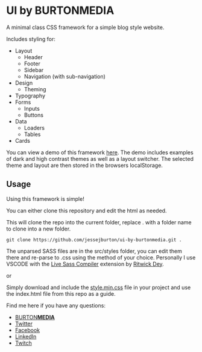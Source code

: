 # UI by BURTONMEDIA
A minimal class CSS framework for a simple blog style website.

Includes styling for:

* Layout
  - Header
  - Footer
  - Sidebar
  - Navigation (with sub-navigation)
* Design
  - Theming
* Typography
* Forms
  - Inputs
  - Buttons
* Data
  - Loaders
  - Tables
* Cards

You can view a demo of this framework [here](https://burtonmediainc.com/ui/). The demo includes examples of dark and  high contrast themes as well as a layout switcher. The selected theme and layout are then stored in the browsers localStorage.

## Usage
Using this framework is simple!

You can either clone this repository and edit the html as needed.

This will clone the repo into the current folder, replace . with a folder name to clone into a new folder.

    git clone https://github.com/jessejburton/ui-by-burtonmedia.git .

The unparsed SASS files are in the src/styles folder, you can edit them there and re-parse to .css using the method of your choice. Personally I use VSCODE with the [Live Sass Compiler](https://marketplace.visualstudio.com/items?itemName=ritwickdey.live-sass) extension by [Ritwick Dey](https://ritwickdey.github.io/#!/).

or

Simply download and include the [style.min.css](https://burtonmediainc.com/ui/css/style.min.css) file in your project and use the index.html file from this repo as a guide.

Find me here if you have any questions:
* [BURTON**MEDIA**](https://www.burtonmediainc.com)
* [Twitter](https://www.twitter.com/burtonmedia)
* [Facebook](https://www.facebook.com/burtonmedia/)
* [LinkedIn](https://www.linkedin.com/in/jessejburton/)
* [Twitch](https://twitch.tv/jessejburton)
